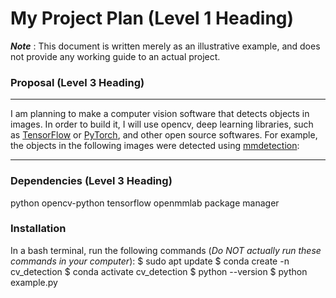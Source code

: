 # My Project Plan (Level 1 Heading)
***Note*** : This document is written merely as an illustrative example, and does not provide
any working guide to an actual project.

### Proposal (Level 3 Heading)

---

I am planning to make a computer vision software that detects objects in images.
In order to build it, I will use opencv, deep learning libraries, such as [TensorFlow](https://www.tensorflow.org/?hl=ko)
or [PyTorch](https://pytorch.org/), and other open source softwares.
For example, the objects in the following images were detected using [mmdetection](https://github.com/open-mmlab/mmdetection):

---

### Dependencies (Level 3 Heading)
python
opencv-python
tensorflow
openmmlab
package manager
### Installation
In a bash terminal, run the following commands (*Do NOT actually run these commands in
your computer*):
$ sudo apt update
$ conda create -n cv_detection
$ conda activate cv_detection
$ python --version
$ python example.py
